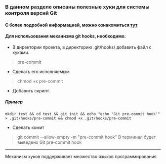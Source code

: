 ### В данном разделе описаны полезные хуки для системы контроля версий Git

#### С более подробной информацией, можно ознакомиться [тут](https://git-scm.com/book/ru/v1/Настройка-Git-Перехватчики-в-Git)

#### Для использования механизма git hooks, необходимо:
* В директории проекта, в директорию .git/hooks/ добавить файл с хуками.  
> pre-commit
* Сделать его исполняемым
> chmod +x pre-commit
* Добавить скрипт.

##### Пример
```
mkdir test && cd test && git init && echo "echo 'Git pre-commit hook'" > .git/hooks/pre-commit && chmod +x .git/hooks/pre-commit
```

* Сделать комит
> git commit --allow-empty -m "pre-commit hook"
В терминал будет выведено 
> Git pre-commit hook
---
Механизм хуков поддерживает множество языков программирования
